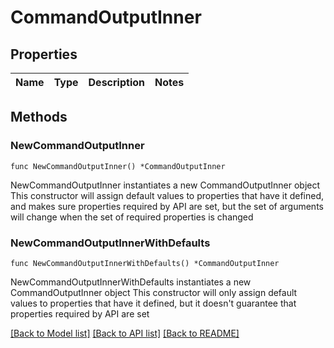 # CommandOutputInner

## Properties

Name | Type | Description | Notes
------------ | ------------- | ------------- | -------------

## Methods

### NewCommandOutputInner

`func NewCommandOutputInner() *CommandOutputInner`

NewCommandOutputInner instantiates a new CommandOutputInner object
This constructor will assign default values to properties that have it defined,
and makes sure properties required by API are set, but the set of arguments
will change when the set of required properties is changed

### NewCommandOutputInnerWithDefaults

`func NewCommandOutputInnerWithDefaults() *CommandOutputInner`

NewCommandOutputInnerWithDefaults instantiates a new CommandOutputInner object
This constructor will only assign default values to properties that have it defined,
but it doesn't guarantee that properties required by API are set


[[Back to Model list]](../README.md#documentation-for-models) [[Back to API list]](../README.md#documentation-for-api-endpoints) [[Back to README]](../README.md)


